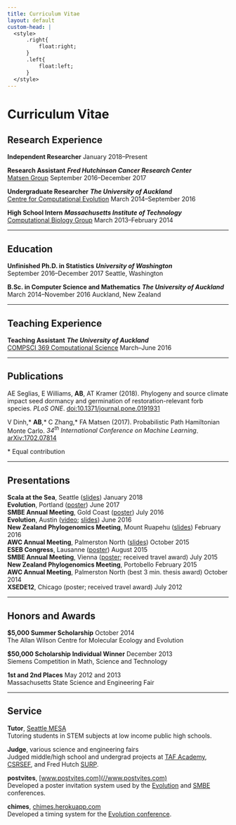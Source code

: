 ```yaml
---
title: Curriculum Vitae
layout: default
custom-head: |
  <style>
      .right{
          float:right;
      }
      .left{
          float:left;
      }
  </style>
---
```


# Curriculum Vitae

## Research Experience

<span class="left">**Independent Researcher**</span>
<span class="right">January 2018–Present</span><br/>

<span class="left">**Research Assistant**</span>
<span class="right">**_Fred Hutchinson Cancer Research Center_**</span><br/>
<span class="left">[Matsen Group](//matsen.group)</span>
<span class="right">September 2016–December 2017</span><br/>

<span class="left">**Undergraduate Researcher**</span>
<span class="right">**_The University of Auckland_**</span><br/>
<span class="left">[Centre for Computational Evolution](//compevol.auckland.ac.nz)</span>
<span class="right">March 2014–September 2016</span><br/>

<span class="left">**High School Intern**</span>
<span class="right">**_Massachusetts Institute of Technology_**</span><br/>
<span class="left">[Computational Biology Group](//compbio.mit.edu)</span>
<span class="right">March 2013–February 2014</span><br/>

---

## Education

<span class="left">**Unfinished Ph.D. in Statistics**</span>
<span class="right">**_University of Washington_**</span><br/>
<span class="left">September 2016–December 2017</span>
<span class="right">Seattle, Washington</span><br/>

<span class="left">**B.Sc. in Computer Science and Mathematics**</span>
<span class="right">**_The University of Auckland_**</span><br/>
<span class="left">March 2014–November 2016</span>
<span class="right">Auckland, New Zealand</span><br/>

---

## Teaching Experience

<span class="left">**Teaching Assistant**</span>
<span class="right">**_The University of Auckland_**</span><br/>
<span class="left">[COMPSCI 369 Computational Science](//www.cs.auckland.ac.nz/courses/compsci369s1c/)</span>
<span class="right">March–June 2016</span><br/>

---

## Publications <a href="https://scholar.google.com/citations?user=FsQFBL8AAAAJ"><span style="font-size: 24px" class="mega-octicon octicon-mortar-board"></span></a>

AE Seglias, E Williams, **AB**, AT Kramer (2018). Phylogeny and source climate impact seed dormancy and germination of restoration-relevant forb species. *PLoS ONE*. [doi:10.1371/journal.pone.0191931](https://doi.org/10.1371/journal.pone.0191931)

V Dinh,\* **AB**,\* C Zhang,\* FA Matsen (2017). Probabilistic Path Hamiltonian Monte Carlo. *34<sup>th</sup> International Conference on Machine Learning*. [arXiv:1702.07814](//arxiv.org/abs/1702.07814)

\* Equal contribution

---

## Presentations

<span class="left">**Scala at the Sea**, Seattle ([slides](/talks/sats18/))</span>
<span class="right">January 2018</span><br/>
<span class="left">**Evolution**, Portland ([poster](//doi.org/10.5281/zenodo.814272))</span>
<span class="right">June 2017</span><br/>
<span class="left">**SMBE Annual Meeting**, Gold Coast ([poster](//doi.org/10.5281/zenodo.56495))</span>
<span class="right">July 2016</span><br/>
<span class="left">**Evolution**, Austin ([video](//www.youtube.com/watch?v=Vdas0hNneMo); [slides](//doi.org/10.5281/zenodo.55957))</span>
<span class="right">June 2016</span><br/>
<span class="left">**New Zealand Phylogenomics Meeting**, Mount Ruapehu ([slides](//doi.org/10.5281/zenodo.46350))</span>
<span class="right">February 2016</span><br/>
<span class="left">**AWC Annual Meeting**, Palmerston North ([slides](//doi.org/10.5281/zenodo.32808))</span>
<span class="right">October 2015</span><br/>
<span class="left">**ESEB Congress**, Lausanne ([poster](//doi.org/10.5281/zenodo.22305))</span>
<span class="right">August 2015</span><br/>
<span class="left">**SMBE Annual Meeting**, Vienna ([poster](//doi.org/10.6084/m9.figshare.1473743); received travel award)</span>
<span class="right">July 2015</span><br/>
<span class="left">**New Zealand Phylogenomics Meeting**, Portobello</span>
<span class="right">February 2015</span><br/>
<span class="left">**AWC Annual Meeting**, Palmerston North (best 3 min. thesis award)</span>
<span class="right">October 2014</span><br/>
<span class="left">**XSEDE12**, Chicago (poster; received travel award)</span>
<span class="right">July 2012</span><br/>

---

## Honors and Awards

<span class="left">**$5,000 Summer Scholarship**</span>
<span class="right">October 2014</span><br/>
The Allan Wilson Centre for Molecular Ecology and Evolution

<span class="left">**$50,000 Scholarship Individual Winner**</span>
<span class="right">December 2013</span><br/>
Siemens Competition in Math, Science and Technology

<span class="left">**1st and 2nd Places**</span>
<span class="right">May 2012 and 2013</span><br/>
Massachusetts State Science and Engineering Fair

---

## Service

**Tutor**, [Seattle MESA](http://seattlemesa.org/) <br/>
Tutoring students in STEM subjects at low income public high schools.

**Judge**, various science and engineering fairs <br/>
Judged middle/high school and undergrad projects at [TAF Academy](http://techaccess.org/academy/), [CSRSEF](http://www.bellevuecollege.edu/sciencefair/), and Fred Hutch [SURP](//www.fredhutch.org/en/education-training/undergraduate-students.html).

**postvites**, [www.postvites.com](//www.postvites.com) <br/>
Developed a poster invitation system used by the [Evolution](//www.evolutionmeetings.org) and [SMBE](//www.smbe.org) conferences.

**chimes**, [chimes.herokuapp.com](//chimes.herokuapp.com) <br/>
Developed a timing system for the [Evolution conference](//www.evolutionmeetings.org).
